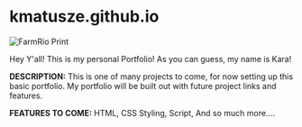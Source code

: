 # kmatusze.github.io


![FarmRio Print](https://github.com/kmatusze/kmatusze.github.io/assets/138835328/d5bed3bf-ed12-4dc5-bb07-9a7b5dd35701)



Hey Y'all! This is my personal Portfolio! As you can guess, my name is Kara! 

**DESCRIPTION:**
This is one of many projects to come, for now setting up this basic portfolio. 
My portfolio will be built out with future project links and features. 


**FEATURES TO COME:** 
HTML,
CSS Styling,
Script,
And so much more....

